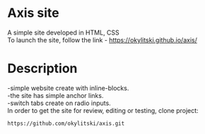 # Axis site
A simple site developed in HTML, CSS<br>
To launch the site, follow the link - https://okylitski.github.io/axis/



# Description
-simple website create with inline-blocks.<br>
-the site has simple anchor links.<br>
-switch tabs create on radio inputs.<br>
In order to get the site for review, editing or testing, clone project:
```
https://github.com/okylitski/axis.git
```